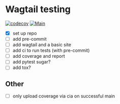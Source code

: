 # Wagtail testing

[![codecov](https://codecov.io/gh/kevinhowbrook/wagtail_testing/branch/main/graph/badge.svg?token=L1OJRHR09R)](https://codecov.io/gh/kevinhowbrook/wagtail_testing) [![Main](https://github.com/kevinhowbrook/wagtail_testing/actions/workflows/main.yml/badge.svg)](https://github.com/kevinhowbrook/wagtail_testing/actions/workflows/main.yml)

- [x] set up repo
- [ ] add pre-commit
- [ ] add wagtail and a basic site
- [ ] add ci to run tests (with pre-commit)
- [ ] add coverage and report
- [ ] add pytest sugar?
- [ ] add tox?

## Other

- [ ] only upload coverage via cia on successful main
